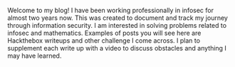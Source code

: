 

Welcome to my blog! I have been working professionally in infosec for almost two years now. This was created to document and track my journey through information security. I am interested in solving problems related to infosec and mathematics. Examples of posts you will see here are Hackthebox writeups and other challenge I come across. I plan to supplement each write up with a video to discuss obstacles and anything I may have learned.
